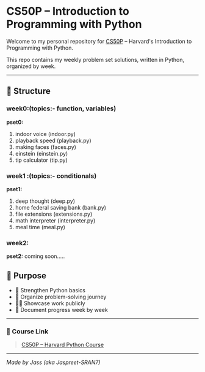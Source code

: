 
# CS50P – Introduction to Programming with Python

Welcome to my personal repository for [CS50P](https://cs50.harvard.edu/python) – Harvard's Introduction to Programming with Python.

This repo contains my weekly problem set solutions, written in Python, organized by week.

---

## 📁 Structure
### week0:(topics:- function, variables)
**pset0:**
   1. indoor voice (indoor.py)
   2. playback speed (playback.py)
   3. making faces (faces.py)
   4. einstein (einstein.py)
   5. tip calculator (tip.py)

### week1 :(topics:- conditionals)
**pset1:**
   1. deep thought (deep.py)
   2. home federal saving bank (bank.py)
   3. file extensions (extensions.py)
   4. math interpreter (interpreter.py)
   5. meal time (meal.py)

### week2:
**pset2:**
   coming soon.....

## 🚀 Purpose

- 🧠 Strengthen Python basics  
- 📂 Organize problem-solving journey  
- 👨‍💻 Showcase work publicly  
- 🔗 Document progress week by week

---

### 🔗 Course Link  
> [CS50P – Harvard Python Course](https://cs50.harvard.edu/python)

---

*Made by  Jass (aka Jaspreet-SRAN7)*
   
